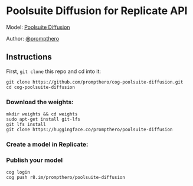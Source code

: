 # Poolsuite Diffusion for Replicate API

Model: [Poolsuite Diffusion](https://huggingface.co/prompthero/poolsuite-diffusion) 

Author: [@prompthero](prompthero.com)

## Instructions

First, `git clone` this repo and cd into it:
```console
git clone https://github.com/prompthero/cog-poolsuite-diffusion.git
cd cog-poolsuite-diffusion
```

### Download the weights:
```console
mkdir weights && cd weights
sudo apt-get install git-lfs
git lfs install
git clone https://huggingface.co/prompthero/poolsuite-diffusion
```

### Create a model in Replicate:

### Publish your model
````console
cog login
cog push r8.im/prompthero/poolsuite-diffusion 
````
 
